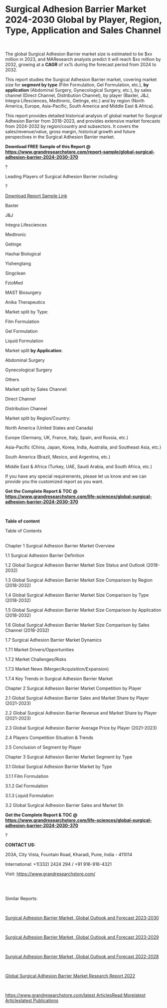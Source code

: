 <h1>Surgical Adhesion Barrier Market 2024-2030 Global by Player, Region, Type, Application and Sales Channel</h1><br/><p>The global Surgical Adhesion Barrier market size is estimated to be $xx million in 2023, and MAResearch analysts predict it will reach $xx million by 2032, growing at a <strong>CAGR</strong> of xx% during the forecast period from 2024 to 2032.</p>
 
 
 
 <p>This report studies the Surgical Adhesion Barrier market, covering market size for <strong>segment by type</strong> (Film Formulation, Gel Formulation, etc.), <strong>by application</strong> (Abdominal Surgery, Gynecological Surgery, etc.), by sales channel (Direct Channel, Distribution Channel), by player (Baxter, J&J, Integra Lifesciences, Medtronic, Getinge, etc.) and by region (North America, Europe, Asia-Pacific, South America and Middle East & Africa).</p>
 
 
 
 <p>This report provides detailed historical analysis of global market for Surgical Adhesion Barrier from 2018-2023, and provides extensive market forecasts from 2024-2032 by region/country and subsectors. It covers the sales/revenue/value, gross margin, historical growth and future perspectives in the Surgical Adhesion Barrier market.</p>
 
 
 
 <div><b>Download FREE Sample of this Report @ <a href="https://www.grandresearchstore.com/report-sample/global-surgical-adhesion-barrier-2024-2030-370">https://www.grandresearchstore.com/report-sample/global-surgical-adhesion-barrier-2024-2030-370</a></b></div>
 
 
 
 <p>? </p>
 
 
 
 <p>Leading Players of Surgical Adhesion Barrier including:</p>
 
 
 
 <p>? </p>
 
 
 
 <p><a href="https://www.grandresearchstore.com/mr-admin/report-sample/global-surgical-adhesion-barrier-2024-2030-370">Download Report Sample Link</a></p>
 
 
 
 <p>Baxter</p>
 
 
 
 <p>J&J</p>
 
 
 
 <p>Integra Lifesciences</p>
 
 
 
 <p>Medtronic</p>
 
 
 
 <p>Getinge</p>
 
 
 
 <p>Haohai Biological</p>
 
 
 
 <p>Yishengtang</p>
 
 
 
 <p>Singclean</p>
 
 
 
 <p>FzioMed</p>
 
 
 
 <p>MAST Biosurgery</p>
 
 
 
 <p>Anika Therapeutics</p>
 
 
 
 <p>Market split by Type:</p>
 
 
 
 <p>Film Formulation</p>
 
 
 
 <p>Gel Formulation</p>
 
 
 
 <p>Liquid Formulation</p>
 
 
 
 <p>Market split <strong>by Application</strong>:</p>
 
 
 
 <p>Abdominal Surgery</p>
 
 
 
 <p>Gynecological Surgery</p>
 
 
 
 <p>Others</p>
 
 
 
 <p>Market split by Sales Channel:</p>
 
 
 
 <p>Direct Channel</p>
 
 
 
 <p>Distribution Channel</p>
 
 
 
 <p>Market split by Region/Country:</p>
 
 
 
 <p>North America (United States and Canada)</p>
 
 
 
 <p>Europe (Germany, UK, France, Italy, Spain, and Russia, etc.)</p>
 
 
 
 <p>Asia-Pacific (China, Japan, Korea, India, Australia, and Southeast Asia, etc.)</p>
 
 
 
 <p>South America (Brazil, Mexico, and Argentina, etc.)</p>
 
 
 
 <p>Middle East & Africa (Turkey, UAE, Saudi Arabia, and South Africa, etc.)</p>
 
 
 
 <p>If you have any special requirements, please let us know and we can provide you the customized report as you want.</p>
 
 
 
 <div><b>Get the Complete Report & TOC @ <a href="https://www.grandresearchstore.com/life-sciences/global-surgical-adhesion-barrier-2024-2030-370">https://www.grandresearchstore.com/life-sciences/global-surgical-adhesion-barrier-2024-2030-370</a></b></div>
 
 
 
 <p><br />
 
 <b>Table of content</b></p>
 
 
 
 <p>Table of Contents<br />
 
 <br />
 
 Chapter 1 Surgical Adhesion Barrier Market Overview<br />
 
 1.1 Surgical Adhesion Barrier Definition<br />
 
 1.2 Global Surgical Adhesion Barrier Market Size Status and Outlook (2018-2032)<br />
 
 1.3 Global Surgical Adhesion Barrier Market Size Comparison by Region (2018-2032)<br />
 
 1.4 Global Surgical Adhesion Barrier Market Size Comparison by Type (2018-2032)<br />
 
 1.5 Global Surgical Adhesion Barrier Market Size Comparison by Application (2018-2032)<br />
 
 1.6 Global Surgical Adhesion Barrier Market Size Comparison by Sales Channel (2018-2032)<br />
 
 1.7 Surgical Adhesion Barrier Market Dynamics<br />
 
 1.7.1 Market Drivers/Opportunities<br />
 
 1.7.2 Market Challenges/Risks<br />
 
 1.7.3 Market News (Merger/Acquisition/Expansion)<br />
 
 1.7.4 Key Trends in Surgical Adhesion Barrier Market<br />
 
 Chapter 2 Surgical Adhesion Barrier Market Competition by Player<br />
 
 2.1 Global Surgical Adhesion Barrier Sales and Market Share by Player (2021-2023)<br />
 
 2.2 Global Surgical Adhesion Barrier Revenue and Market Share by Player (2021-2023)<br />
 
 2.3 Global Surgical Adhesion Barrier Average Price by Player (2021-2023)<br />
 
 2.4 Players Competition Situation & Trends<br />
 
 2.5 Conclusion of Segment by Player<br />
 
 Chapter 3 Surgical Adhesion Barrier Market Segment by Type<br />
 
 3.1 Global Surgical Adhesion Barrier Market by Type<br />
 
 3.1.1 Film Formulation<br />
 
 3.1.2 Gel Formulation<br />
 
 3.1.3 Liquid Formulation<br />
 
 3.2 Global Surgical Adhesion Barrier Sales and Market Sh</p>
 
 
 
 <div><b>Get the Complete Report & TOC @ <a href="https://www.grandresearchstore.com/life-sciences/global-surgical-adhesion-barrier-2024-2030-370">https://www.grandresearchstore.com/life-sciences/global-surgical-adhesion-barrier-2024-2030-370</a></b></div>
 
 
 
 <p>? </p>
 
 
 
 <p><b>CONTACT US:</b><br />
 
 203A, City Vista, Fountain Road, Kharadi, Pune, India - 411014<br />
 
 International: +1(332) 2424 294 / +91 916-916-4321<br />
 
 Visit: <a href="https://www.grandresearchstore.com/">https://www.grandresearchstore.com/</a><br />
 
 <br />
 
 <br />
 
 Similar Reports:<br />
 
 <br />
 
 <a href="https://www.grandresearchstore.com/life-sciences/global-surgical-adhesion-barrier-forecast-2023-2030-668">Surgical Adhesion Barrier Market, Global Outlook and Forecast 2023-2030</a><br />
 
 <br />
 
 <a href="https://www.grandresearchstore.com/life-sciences/global-surgical-adhesion-barrier-forecast-2023-2029-127">Surgical Adhesion Barrier Market, Global Outlook and Forecast 2023-2029</a><br />
 
 <br />
 
 <a href="https://www.grandresearchstore.com/life-sciences/global-surgical-adhesion-barrier-forecast-2022-2028-918">Surgical Adhesion Barrier Market, Global Outlook and Forecast 2022-2028</a><br />
 
 <br />
 
 <a href="https://www.grandresearchstore.com/life-sciences/global-surgical-adhesion-barrier-2022-816">Global Surgical Adhesion Barrier Market Research Report 2022</a><br />
 
 <br />
 
 <a href="https://gyeongbokgung.com">https://www.grandresearchstore.com/</a><a href="https://hallyeomaritime.com">latest Articles</a><a href="https://jingwansa.com">Read More</a><a href="https://nguoiviet.jp/">latest Articles</a><a href="https://www.intelmarketresearch.com/">latest Publications</a></p>